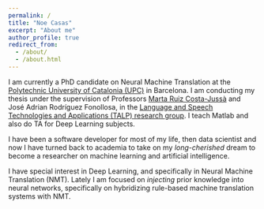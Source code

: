 ```yaml
---
permalink: /
title: "Noe Casas"
excerpt: "About me"
author_profile: true
redirect_from: 
  - /about/
  - /about.html
---
```


I am currently a PhD candidate on Neural Machine Translation at the
[Polytechnic University of Catalonia (UPC)](http://www.upc.edu/?set_language=en) in Barcelona.
I am conducting my thesis under the supervision of Professors
[Marta Ruiz Costa-Jussà](http://www.costa-jussa.com/) and
José Adrian Rodríguez Fonollosa, in the [Language and Speech Technologies
and Applications (TALP) research group](http://www.talp.upc.edu/).
I teach Matlab and also do TA for Deep Learning subjects.


I have been a software developer for most of my life, then data scientist
and now I have turned back to academia to take on my _long-cherished_
dream to become a researcher on machine learning and artificial intelligence.


I have special interest in Deep Learning, and specifically in Neural Machine Translation (NMT).
Lately I am focused on _injecting_ prior knowledge into neural networks, specifically on
hybridizing rule-based machine translation systems with NMT. 
